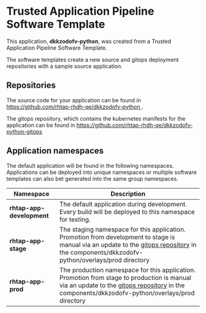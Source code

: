 # Trusted Application Pipeline Software Template

This application, **dkkzodofv-python**, was created from a Trusted Application Pipeline Software Template.

The software templates create a new source and gitops deployment repositories with a sample source application. 

## Repositories

The source code for your application can be found in [https://github.com/rhtap-rhdh-qe/dkkzodofv-python ](https://github.com/rhtap-rhdh-qe/dkkzodofv-python ).
 
The gitops repository, which contains the kubernetes manifests for the application can be found in 
[https://github.com/rhtap-rhdh-qe/dkkzodofv-python-gitops ](https://github.com/rhtap-rhdh-qe/dkkzodofv-python-gitops ) 

## Application namespaces 

The default application will be found in the following namespaces. Applications can be deployed into unique namespaces or multiple software templates can also bet generated into the same group namespaces.  

|  Namespace   |  Description   |  
| -------- | -------- |   
| **rhtap-app-development** | The default application during development. Every build will be deployed to this namespace for testing. | 
| **rhtap-app-stage** | The staging namespace for this application. Promotion from development to stage is manual via an update to the [gitops repository](https://github.com/rhtap-rhdh-qe/dkkzodofv-python-gitops ) in the components/dkkzodofv-python/overlays/prod directory |  
| **rhtap-app-prod** | The production namespace for this application. Promotion from stage to production is manual via an update to the [gitops repository](https://github.com/rhtap-rhdh-qe/dkkzodofv-python-gitops ) in the components/dkkzodofv-python/overlays/prod directory | 
